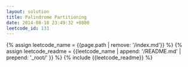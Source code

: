 ```yaml
---
layout: solution
title: Palindrome Partitioning
date: 2014-08-18 23:49:32 +0800
leetcode_id: 131
---
```

{% assign leetcode_name = {{page.path | remove: '/index.md'}}  %}
{% assign leetcode_readme = {{leetcode_name | append: '/README.md' | prepend: '_root/' }}  %}
{% include {{leetcode_readme}} %}
